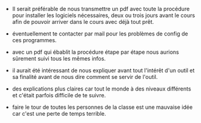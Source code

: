 - Il serait préférable de nous transmettre un pdf avec toute la procédure pour installer les logiciels nécessaires, deux ou trois jours avant le cours afin de pouvoir arriver dans le cours avec déjà tout prêt.

- éventuellement te contacter par mail pour les problèmes de config de ces programmes.

- avec un pdf qui ébablit la procédure étape par étape nous aurions sûrement suivi tous les mêmes infos.

- il aurait été intéressant de nous expliquer avant tout l'intérêt d'un outil et sa finalité avant de nous dire comment se servir de l'outil.
- des explications plus claires car tout le monde à des niveaux différents et c'était parfois difficile de te suivre.

- faire le tour de toutes les personnes de la classe est une mauvaise idée car c'est une perte de temps terrible.